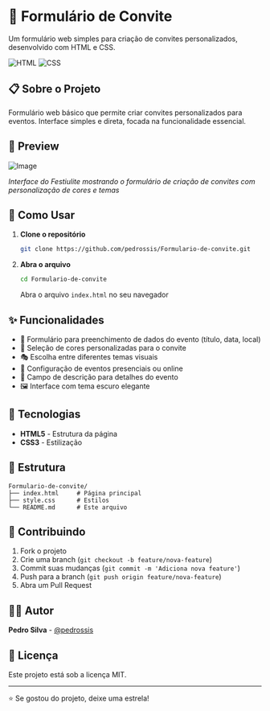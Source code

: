 # 📧 Formulário de Convite

Um formulário web simples para criação de convites personalizados, desenvolvido com HTML e CSS.

![HTML](https://img.shields.io/badge/HTML-5-orange.svg)
![CSS](https://img.shields.io/badge/CSS-3-blue.svg)

## 📋 Sobre o Projeto

Formulário web básico que permite criar convites personalizados para eventos. Interface simples e direta, focada na funcionalidade essencial.

## 📸 Preview

![Image](https://github.com/user-attachments/assets/6d598641-ece3-426d-b3ae-85055dde29f3)

*Interface do Festiulite mostrando o formulário de criação de convites com personalização de cores e temas*

## 🚀 Como Usar

1. **Clone o repositório**
   ```bash
   git clone https://github.com/pedrossis/Formulario-de-convite.git
   ```

2. **Abra o arquivo**
   ```bash
   cd Formulario-de-convite
   ```
   Abra o arquivo `index.html` no seu navegador

## ✨ Funcionalidades

- 📝 Formulário para preenchimento de dados do evento (título, data, local)
- 🎨 Seleção de cores personalizadas para o convite
- 🎭 Escolha entre diferentes temas visuais
- 📅 Configuração de eventos presenciais ou online
- 📝 Campo de descrição para detalhes do evento
- 🖼️ Interface com tema escuro elegante

## 🔧 Tecnologias

- **HTML5** - Estrutura da página
- **CSS3** - Estilização

## 📁 Estrutura

```
Formulario-de-convite/
├── index.html     # Página principal
├── style.css      # Estilos
└── README.md      # Este arquivo
```

## 🤝 Contribuindo

1. Fork o projeto
2. Crie uma branch (`git checkout -b feature/nova-feature`)
3. Commit suas mudanças (`git commit -m 'Adiciona nova feature'`)
4. Push para a branch (`git push origin feature/nova-feature`)
5. Abra um Pull Request

## 👨‍💻 Autor

**Pedro Silva** - [@pedrossis](https://github.com/pedrossis)

## 📄 Licença

Este projeto está sob a licença MIT.

---

⭐ Se gostou do projeto, deixe uma estrela!
